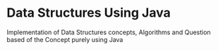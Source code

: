 # Data Structures Using Java
Implementation of Data Structures concepts, Algorithms and Question based of the Concept purely using Java 
